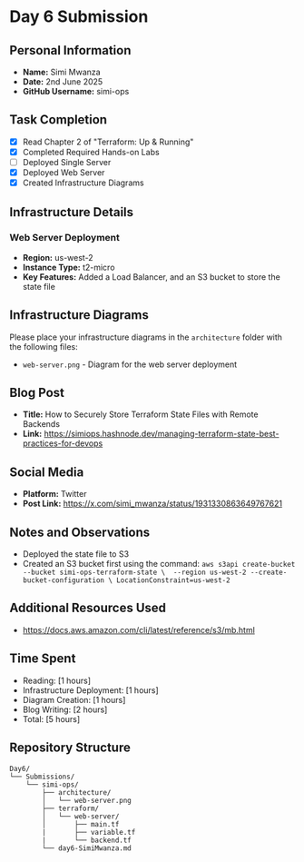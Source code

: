 # Day 6 Submission

## Personal Information
- **Name:** Simi Mwanza
- **Date:** 2nd June 2025
- **GitHub Username:** simi-ops

## Task Completion
- [x] Read Chapter 2 of "Terraform: Up & Running"
- [x] Completed Required Hands-on Labs
- [ ] Deployed Single Server
- [x] Deployed Web Server
- [x] Created Infrastructure Diagrams

## Infrastructure Details

### Web Server Deployment
- **Region:** us-west-2
- **Instance Type:** t2-micro
- **Key Features:** Added a Load Balancer, and an S3 bucket to store the state file

## Infrastructure Diagrams
Please place your infrastructure diagrams in the `architecture` folder with the following files:

- `web-server.png` - Diagram for the web server deployment

## Blog Post
- **Title:** How to Securely Store Terraform State Files with Remote Backends
- **Link:** https://simiops.hashnode.dev/managing-terraform-state-best-practices-for-devops

## Social Media
- **Platform:** Twitter
- **Post Link:** https://x.com/simi_mwanza/status/1931330863649767621

## Notes and Observations
- Deployed the state file to S3     
- Created an S3 bucket first using the command: 
`aws s3api create-bucket --bucket simi-ops-terraform-state \ 
    --region us-west-2 --create-bucket-configuration \
    LocationConstraint=us-west-2`

## Additional Resources Used
- https://docs.aws.amazon.com/cli/latest/reference/s3/mb.html

## Time Spent
- Reading: [1 hours]
- Infrastructure Deployment: [1 hours]
- Diagram Creation: [1 hours]
- Blog Writing: [2 hours]
- Total: [5 hours]

## Repository Structure
```
Day6/
└── Submissions/
    └── simi-ops/
        ├── architecture/
        │   └── web-server.png
        ├── terraform/
        │   └── web-server/
        │       ├── main.tf
        |       ├── variable.tf
        |       └── backend.tf        
        └── day6-SimiMwanza.md
``` 



